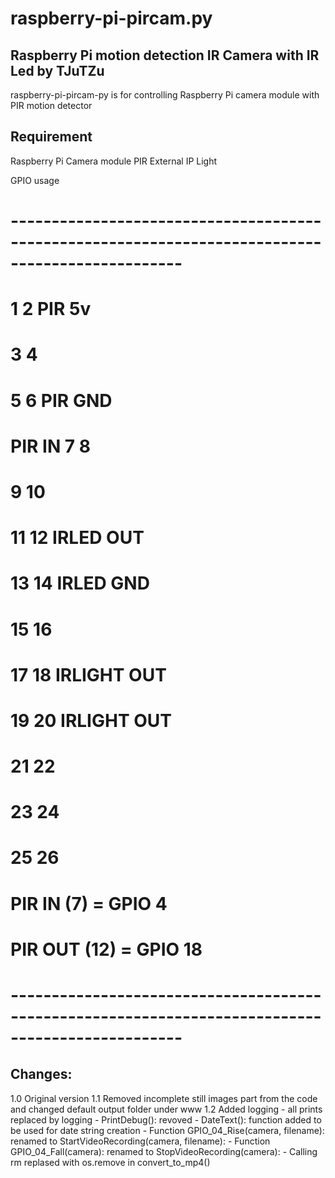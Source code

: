 raspberry-pi-pircam.py
======================

Raspberry Pi motion detection IR Camera with IR Led by TJuTZu
-------------------------------------------------------------


raspberry-pi-pircam-py is for controlling Raspberry Pi camera module
with PIR motion detector


Requirement
-----------

Raspberry Pi
Camera module
PIR
External IP Light

GPIO usage
# -------------------------------------------------------------------------------------------------
#         1  2 PIR 5v
#         3  4
#         5  6 PIR GND
# PIR IN  7  8
#         9  10
#         11 12 IRLED OUT
#         13 14 IRLED GND
#         15 16
#         17 18 IRLIGHT OUT
#         19 20 IRLIGHT OUT
#         21 22
#         23 24 
#         25 26 
#
# PIR IN (7) = GPIO 4
# PIR OUT (12) = GPIO 18
# -------------------------------------------------------------------------------------------------


Changes:
--------

1.0 Original version
1.1 Removed incomplete still images part from the code and changed default output folder under www
1.2 Added logging
    - all prints replaced by logging
    - PrintDebug(): revoved
    - DateText(): function added to be used for date string creation
    - Function GPIO_04_Rise(camera, filename): renamed to StartVideoRecording(camera, filename):
    - Function GPIO_04_Fall(camera): renamed to StopVideoRecording(camera):
    - Calling rm replased with os.remove in convert_to_mp4()